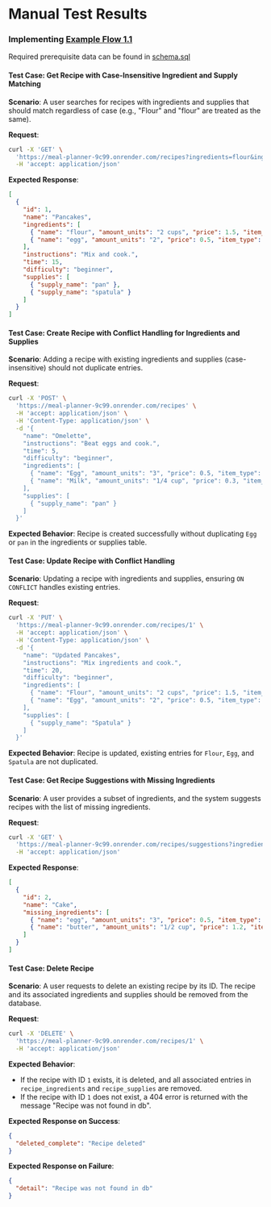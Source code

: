 
# Manual Test Results

### Implementing [Example Flow 1.1](ExampleFlows.md#2-get-a-recipe)

Required prerequisite data can be found in [schema.sql](../schema.sql)

#### Test Case: Get Recipe with Case-Insensitive Ingredient and Supply Matching

**Scenario**: A user searches for recipes with ingredients and supplies that should match regardless of case (e.g., "Flour" and "flour" are treated as the same).

**Request**:
```bash
curl -X 'GET' \
  'https://meal-planner-9c99.onrender.com/recipes?ingredients=flour&ingredients=egg' \
  -H 'accept: application/json' 
```
**Expected Response**:
```json
[
  {
    "id": 1,
    "name": "Pancakes",
    "ingredients": [
      { "name": "flour", "amount_units": "2 cups", "price": 1.5, "item_type": "dry" },
      { "name": "egg", "amount_units": "2", "price": 0.5, "item_type": "wet" }
    ],
    "instructions": "Mix and cook.",
    "time": 15,
    "difficulty": "beginner",
    "supplies": [
      { "supply_name": "pan" },
      { "supply_name": "spatula" }
    ]
  }
]
```

#### Test Case: Create Recipe with Conflict Handling for Ingredients and Supplies

**Scenario**: Adding a recipe with existing ingredients and supplies (case-insensitive) should not duplicate entries.

**Request**:
```bash
curl -X 'POST' \
  'https://meal-planner-9c99.onrender.com/recipes' \
  -H 'accept: application/json' \
  -H 'Content-Type: application/json' \
  -d '{
    "name": "Omelette",
    "instructions": "Beat eggs and cook.",
    "time": 5,
    "difficulty": "beginner",
    "ingredients": [
      { "name": "Egg", "amount_units": "3", "price": 0.5, "item_type": "wet" },
      { "name": "Milk", "amount_units": "1/4 cup", "price": 0.3, "item_type": "wet" }
    ],
    "supplies": [
      { "supply_name": "pan" }
    ]
  }'
```

**Expected Behavior**: Recipe is created successfully without duplicating `Egg` or `pan` in the ingredients or supplies table.

#### Test Case: Update Recipe with Conflict Handling

**Scenario**: Updating a recipe with ingredients and supplies, ensuring `ON CONFLICT` handles existing entries.

**Request**:
```bash
curl -X 'PUT' \
  'https://meal-planner-9c99.onrender.com/recipes/1' \
  -H 'accept: application/json' \
  -H 'Content-Type: application/json' \
  -d '{
    "name": "Updated Pancakes",
    "instructions": "Mix ingredients and cook.",
    "time": 20,
    "difficulty": "beginner",
    "ingredients": [
      { "name": "Flour", "amount_units": "2 cups", "price": 1.5, "item_type": "dry" },
      { "name": "Egg", "amount_units": "2", "price": 0.5, "item_type": "wet" }
    ],
    "supplies": [
      { "supply_name": "Spatula" }
    ]
  }'
```

**Expected Behavior**: Recipe is updated, existing entries for `Flour`, `Egg`, and `Spatula` are not duplicated.

#### Test Case: Get Recipe Suggestions with Missing Ingredients

**Scenario**: A user provides a subset of ingredients, and the system suggests recipes with the list of missing ingredients.

**Request**:
```bash
curl -X 'GET' \
  'https://meal-planner-9c99.onrender.com/recipes/suggestions?ingredients=flour&ingredients=sugar' \
  -H 'accept: application/json' 
```

**Expected Response**:
```json
[
  {
    "id": 2,
    "name": "Cake",
    "missing_ingredients": [
      { "name": "egg", "amount_units": "3", "price": 0.5, "item_type": "wet" },
      { "name": "butter", "amount_units": "1/2 cup", "price": 1.2, "item_type": "fat" }
    ]
  }
]
```

#### Test Case: Delete Recipe

**Scenario**: A user requests to delete an existing recipe by its ID. The recipe and its associated ingredients and supplies should be removed from the database.

**Request**:
```bash
curl -X 'DELETE' \
  'https://meal-planner-9c99.onrender.com/recipes/1' \
  -H 'accept: application/json'
```

**Expected Behavior**:
- If the recipe with ID `1` exists, it is deleted, and all associated entries in `recipe_ingredients` and `recipe_supplies` are removed.
- If the recipe with ID `1` does not exist, a 404 error is returned with the message "Recipe was not found in db".

**Expected Response on Success**:
```json
{
  "deleted_complete": "Recipe deleted"
}
```

**Expected Response on Failure**:
```json
{
  "detail": "Recipe was not found in db"
}
```

